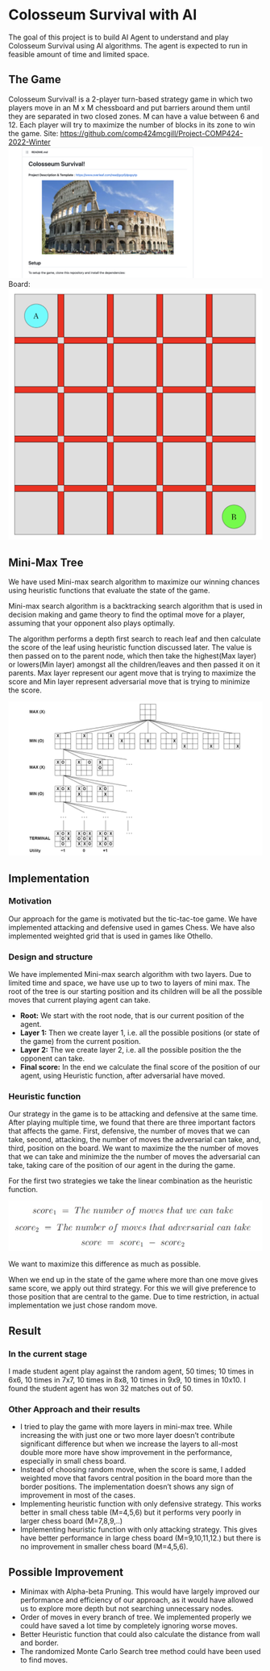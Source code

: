 # Colosseum Survival with AI
The goal of this project is to build AI Agent to understand and play Colosseum Survival using AI algorithms. The agent is expected to run in feasible amount of time and limited space. 

## The Game 
Colosseum Survival! is a 2-player turn-based strategy game in which two players move in an M x M chessboard and put barriers around them until they are separated in two closed zones. M can have a value between 6 and 12. Each player will try to maximize the number of blocks in its zone to win the game. 
Site: https://github.com/comp424mcgill/Project-COMP424-2022-Winter 
![site](https://github.com/Sagarnandeshwar/Colosseum_Survival_with_AI/blob/main/images/website.png)
Board:
![board](https://github.com/Sagarnandeshwar/Colosseum_Survival_with_AI/blob/main/images/board.png)

## Mini-Max Tree 
We have used Mini-max search algorithm to maximize our winning chances using heuristic functions that evaluate the state of the game. 

Mini-max search algorithm is a backtracking search algorithm that is used in decision making and game theory to find the optimal move for a player, assuming that your opponent also plays optimally. 

The algorithm performs a depth first search to reach leaf and then calculate the score of the leaf using heuristic function discussed later. The value is then passed on to the parent node, which then take the highest(Max layer) or lowers(Min layer) amongst all the children/leaves and then passed it on it parents. Max layer represent our agent move that is trying to maximize the score and Min layer represent adversarial move that is trying to minimize the score. 

![minimax](https://github.com/Sagarnandeshwar/Colosseum_Survival_with_AI/blob/main/images/minimax.png)

## Implementation 

### Motivation 
Our approach for the game is motivated but the tic-tac-toe game. We have implemented attacking and defensive used in games Chess. We have also implemented weighted grid that is used in games like Othello. 

### Design and structure 
We have implemented Mini-max search algorithm with two layers. Due to limited time and space, we have use up to two to layers of mini max. The root of the tree is our starting position and its children will be all the possible moves that current playing agent can take. 
- **Root:** We start with the root node, that is our current position of the agent.
- **Layer 1:** Then we create layer 1, i.e. all the possible positions (or state of the game) from the current position.
- **Layer 2:** The we create layer 2, i.e. all the possible position the the opponent can take.
- **Final score:** In the end we calculate the final score of the position of our agent, using Heuristic function, after adversarial have moved.
  
### Heuristic function 
Our strategy in the game is to be attacking and defensive at the same time. After playing multiple time, we found that there are three important factors that affects the game. First, defensive, the number of moves that we can take, second, attacking, the number of moves the adversarial can take, and, third, position on the board. We want to maximize the the number of moves that we can take and minimize the the number of moves the adversarial can take, taking care of the position of our agent in the during the game. 

For the first two strategies we take the linear combination as the heuristic function. 

![function](https://github.com/Sagarnandeshwar/Colosseum_Survival_with_AI/blob/main/images/heuristic.png)

We want to maximize this difference as much as possible. 

When we end up in the state of the game where more than one move gives same score, we apply out third strategy. For this we will give preference to those position that are central to the game. Due to time restriction, in actual implementation we just chose random move. 

## Result 
### In the current stage
I made student agent play against the random agent, 50 times; 10 times in 6x6, 10 times in 7x7, 10 times in 8x8, 10 times in 9x9, 10 times in 10x10. I found the student agent has won 32 matches out of 50. 

### Other Approach and their results 
- I tried to play the game with more layers in mini-max tree. While increasing the with just one or two more layer doesn’t contribute significant
difference but when we increase the layers to all-most double more more have show improvement in the performance, especially in small chess board. 
- Instead of choosing random move, when the score is same, I added weighted move that favors central position in the board more than the border positions. The implementation doesn’t shows any sign of improvement in most of the cases. 
- Implementing heuristic function with only defensive strategy. This works better in small chess table (M=4,5,6) but it performs very poorly in larger chess board (M=7,8,9,..) 
- Implementing heuristic function with only attacking strategy. This gives have better performance in large chess board (M=9,10,11,12.) but there is no improvement in smaller chess board (M=4,5,6). 

## Possible Improvement 
- Minimax with Alpha-beta Pruning. This would have largely improved our performance and efficiency of our approach, as it would have allowed us to explore more depth but not searching unnecessary nodes. 
- Order of moves in every branch of tree. We implemented properly we could have saved a lot time by completely ignoring worse moves. 
- Better Heuristic function that could also calculate the distance from wall and border. 
- The randomized Monte Carlo Search tree method could have been used to find moves. 

 

 

 
